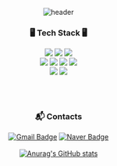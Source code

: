 <div align="center">

![header](https://capsule-render.vercel.app/api?type=waving&text=YunYeong&color=1E2F68&height=200&fontColor=6DC4DB&fontSize=70)

### 🖥️ Tech Stack 🖥️
<img src="https://img.shields.io/badge/Java-007396?style=flat&logo=OpenJDK&logoColor=white"/>
<span><img src="https://img.shields.io/badge/Python-3776AB?style=flat&logo=Python&logoColor=white"/></span>
<span><img src="https://img.shields.io/badge/C++-00599C?style=flat&logo=C%2B%2B&logoColor=white"/></span>
<br>
<span><img src="https://img.shields.io/badge/MySQL-4479A1?style=flat&logo=MySQL&logoColor=white"/></span>
<span><img src="https://img.shields.io/badge/Spring-6DB33F?style=flat&logo=Spring&logoColor=white"/></span>
<span><img src="https://img.shields.io/badge/Spring Boot-6DB33F?style=flat&logo=Spring Boot&logoColor=white"/></span>
<span><img src="https://img.shields.io/badge/linux-FCC624?style=flat&logo=linux&logoColor=black"></span>
<br>
<span><img src="https://img.shields.io/badge/Kotlin-7F52FF?style=flat&logo=Kotlin&logoColor=white"></span>
<span><img src="https://img.shields.io/badge/Android Studio-34A853?style=flat&logo=Android Studio&logoColor=white"></span>

<br><br>

### :mailbox_with_mail: Contacts
[![Gmail Badge](https://img.shields.io/badge/Gmail-d14836?style=flat&logo=Gmail&logoColor=white&link=mailto:sallychang2002@gmail.com)](mailto:sallychang2002@gmail.com)
[![Naver Badge](https://img.shields.io/badge/Naver-03C75A?style=flat&logo=Naver&logoColor=white&link=mailto:sally0109277@naver.com)](mailto:sally01092779@naver.com)
<br><br>
[![Anurag's GitHub stats](https://github-readme-stats.vercel.app/api?username=changyunyeong)](https://github.com/anuraghazra/github-readme-stats)
<br>
<!-- [![Top Langs](https://github-readme-stats.vercel.app/api/top-langs/?username=changyunyeong)](https://github.com/anuraghazra/github-readme-stats) -->

</div>
